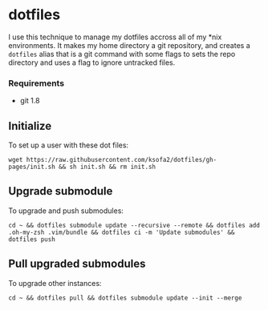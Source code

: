 # dotfiles

I use this technique to manage my dotfiles accross all of my \*nix environments. It makes my home directory a git repository, and creates a `dotfiles` alias that is a git command with some flags to sets the repo directory and uses a flag to ignore untracked files.

### Requirements
- git 1.8


## Initialize

To set up a user with these dot files:

```
wget https://raw.githubusercontent.com/ksofa2/dotfiles/gh-pages/init.sh && sh init.sh && rm init.sh
```

## Upgrade submodule

To upgrade and push submodules:

```
cd ~ && dotfiles submodule update --recursive --remote && dotfiles add .oh-my-zsh .vim/bundle && dotfiles ci -m 'Update submodules' && dotfiles push
```

## Pull upgraded submodules

To upgrade other instances:

```
cd ~ && dotfiles pull && dotfiles submodule update --init --merge
```
